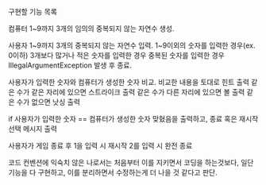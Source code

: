 구현할 기능 목록

컴퓨터
1~9까지 3개의 임의의 중복되지 않는 자연수 생성.

사용자
1~9까지 3개의 중복되지 않는 자연수 입력.
1~9이외의 숫자를 입력한 경우(ex. 0이하)
3개보다 많거나 적은 숫자를 입력한 경우
중복된 숫자를 입력한 경우
IllegalArgumentException 발생 후 종료.

사용자가 입력한 숫자와 컴퓨터가 생성한 숫자 비교.
비교한 내용을 토대로 힌트 출력
같은 수가 같은 자리에 있으면 스트라이크 출력
같은 수가 다른 자리에 있으면 볼 출력
같은 수가 없으면 낫싱 출력

if 사용자가 입력한 숫자 == 컴퓨터가 생성한 숫자
맞혔음을 출력하고, 종료 혹은 재시작 선택 메시지 출력

사용자가 게임 종료 후 1을 입력 시 재시작
2를 입력 시 완전 종료

코드 컨벤션에 익숙치 않은 나로서는 처음부터 이를 지키면서 코딩을 하는것보다,
일단 기능을 다 구현하고, 이를 분리하면서 수정하는게 더 나을 것 같다고 판단.

